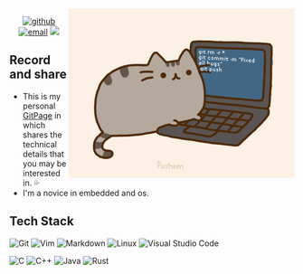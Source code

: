 <img align="right" alt="pusheencode-gif" src="https://raw.githubusercontent.com/HangX-Ma/HangX-Ma/main/assets/pusheencode.gif" />

<p  align="center">
  <!--
  <img src="https://github-readme-stats.vercel.app/api?username=HangX-Ma&theme=tokyonight&rank_icon=github&show_icons=true&include_all_commits=true&hide_border=true" alt="HangX-Ma's github stats" /></br>-->
  <a href="https://HangX-Ma.github.io"><img src="https://img.shields.io/static/v1?logo=github&label=&message=GitPage&color=36393f&style=flat-square" alt="github"></a>
  <a href="mailto:contour.9x@gmail.com"><img src="https://img.shields.io/badge/email-reveal-2a8?style=flat-square&logo=Gmail&logoColor=white&color=FF6A6A" alt="email"/></a>
  <img src="https://komarev.com/ghpvc/?username=HangX-Ma&logo=github&label=Github%20Visits&color=9ACD32&logoColor=white&style=flat-square" />
</p>

## Record and share

- This is my personal [GitPage](https://hangx-ma.github.io) in which shares the technical details that you may be interested in. 💦
- I'm a novice in embedded and os.

## Tech Stack

![Git](https://img.shields.io/badge/-Git-333333?style=flat&logo=git)
![Vim](https://img.shields.io/badge/-Vim-333333?style=flat&logo=vim)
![Markdown](https://img.shields.io/badge/-Markdown-333333?style=flat&logo=markdown)
![Linux](https://img.shields.io/badge/-Linux-333333?style=flat&logo=Linux&logoColor=FCC624)
![Visual Studio Code](https://img.shields.io/badge/Visual%20Studio%20Code-333333?style=flat&logo=visual-studio-code&logoColor=white)

![C](https://img.shields.io/badge/-C-333333?style=flat&logo=c)
![C++](https://img.shields.io/badge/-C%2B%2B-333333?style=flat&logo=c%2B%2B)
![Java](https://img.shields.io/badge/-Java-333333?style=flat&logo=java)
![Rust](https://img.shields.io/badge/-Rust-333333?style=flat&logo=rust)

<!--
**HangX-Ma/HangX-Ma** is a ✨ _special_ ✨ repository because its `README.md` (this file) appears on your GitHub profile.

Here are some ideas to get you started:

- 🔭 I’m currently working on ...
- 🌱 I’m currently learning ...
- 👯 I’m looking to collaborate on ...
- 🤔 I’m looking for help with ...
- 💬 Ask me about ...
- 📫 How to reach me: ...
- 😄 Pronouns: ...
- ⚡ Fun fact: ...
-->
